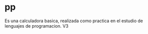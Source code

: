 # pp
Es una calculadora basica, realizada como practica en el estudio de lenguajes de programacion. V3
